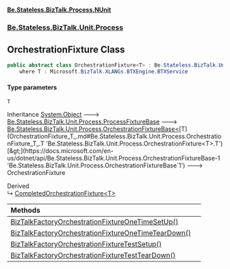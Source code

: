 #### [Be.Stateless.BizTalk.Process.NUnit](README.md 'README')
### [Be.Stateless.BizTalk.Unit.Process](Be.Stateless.BizTalk.Unit.Process.md 'Be.Stateless.BizTalk.Unit.Process')

## OrchestrationFixture<T> Class

```csharp
public abstract class OrchestrationFixture<T> : Be.Stateless.BizTalk.Unit.Process.OrchestrationFixtureBase<T>
    where T : Microsoft.BizTalk.XLANGs.BTXEngine.BTXService
```
#### Type parameters

<a name='Be.Stateless.BizTalk.Unit.Process.OrchestrationFixture_T_.T'></a>

`T`

Inheritance [System.Object](https://docs.microsoft.com/en-us/dotnet/api/System.Object 'System.Object') &#129106; [Be.Stateless.BizTalk.Unit.Process.ProcessFixtureBase](https://docs.microsoft.com/en-us/dotnet/api/Be.Stateless.BizTalk.Unit.Process.ProcessFixtureBase 'Be.Stateless.BizTalk.Unit.Process.ProcessFixtureBase') &#129106; [Be.Stateless.BizTalk.Unit.Process.OrchestrationFixtureBase&lt;](https://docs.microsoft.com/en-us/dotnet/api/Be.Stateless.BizTalk.Unit.Process.OrchestrationFixtureBase-1 'Be.Stateless.BizTalk.Unit.Process.OrchestrationFixtureBase`1')[T](OrchestrationFixture_T_.md#Be.Stateless.BizTalk.Unit.Process.OrchestrationFixture_T_.T 'Be.Stateless.BizTalk.Unit.Process.OrchestrationFixture<T>.T')[&gt;](https://docs.microsoft.com/en-us/dotnet/api/Be.Stateless.BizTalk.Unit.Process.OrchestrationFixtureBase-1 'Be.Stateless.BizTalk.Unit.Process.OrchestrationFixtureBase`1') &#129106; OrchestrationFixture<T>

Derived  
&#8627; [CompletedOrchestrationFixture&lt;T&gt;](CompletedOrchestrationFixture_T_.md 'Be.Stateless.BizTalk.Unit.Process.CompletedOrchestrationFixture<T>')

| Methods | |
| :--- | :--- |
| [BizTalkFactoryOrchestrationFixtureOneTimeSetUp()](OrchestrationFixture_T_.BizTalkFactoryOrchestrationFixtureOneTimeSetUp().md 'Be.Stateless.BizTalk.Unit.Process.OrchestrationFixture<T>.BizTalkFactoryOrchestrationFixtureOneTimeSetUp()') | |
| [BizTalkFactoryOrchestrationFixtureOneTimeTearDown()](OrchestrationFixture_T_.BizTalkFactoryOrchestrationFixtureOneTimeTearDown().md 'Be.Stateless.BizTalk.Unit.Process.OrchestrationFixture<T>.BizTalkFactoryOrchestrationFixtureOneTimeTearDown()') | |
| [BizTalkFactoryOrchestrationFixtureTestSetup()](OrchestrationFixture_T_.BizTalkFactoryOrchestrationFixtureTestSetup().md 'Be.Stateless.BizTalk.Unit.Process.OrchestrationFixture<T>.BizTalkFactoryOrchestrationFixtureTestSetup()') | |
| [BizTalkFactoryOrchestrationFixtureTestTearDown()](OrchestrationFixture_T_.BizTalkFactoryOrchestrationFixtureTestTearDown().md 'Be.Stateless.BizTalk.Unit.Process.OrchestrationFixture<T>.BizTalkFactoryOrchestrationFixtureTestTearDown()') | |
